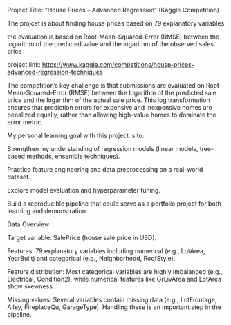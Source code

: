 Project Title: “House Prices – Advanced Regression” (Kaggle Competition)

The projcet is about finding house prices based on 79 explanatory variables

the evaluation is based on  Root-Mean-Squared-Error (RMSE) between the logarithm of the predicted value and the logarithm of the observed sales price

project link: https://www.kaggle.com/competitions/house-prices-advanced-regression-techniques

The competition’s key challenge is that submissions are evaluated on Root-Mean-Squared-Error (RMSE) between the logarithm of the predicted sale price and the logarithm of the actual sale price. This log transformation ensures that prediction errors for expensive and inexpensive homes are penalized equally, rather than allowing high-value homes to dominate the error metric.

My personal learning goal with this project is to:

Strengthen my understanding of regression models (linear models, tree-based methods, ensemble techniques).

Practice feature engineering and data preprocessing on a real-world dataset.

Explore model evaluation and hyperparameter tuning.

Build a reproducible pipeline that could serve as a portfolio project for both learning and demonstration.

Data Overview

Target variable: SalePrice (house sale price in USD).

Features: 79 explanatory variables including numerical (e.g., LotArea, YearBuilt) and categorical (e.g., Neighborhood, RoofStyle).

Feature distribution: Most categorical variables are highly imbalanced (e.g., Electrical, Condition2), while numerical features like GrLivArea and LotArea show skewness.

Missing values: Several variables contain missing data (e.g., LotFrontage, Alley, FireplaceQu, GarageType). Handling these is an important step in the pipeline.
